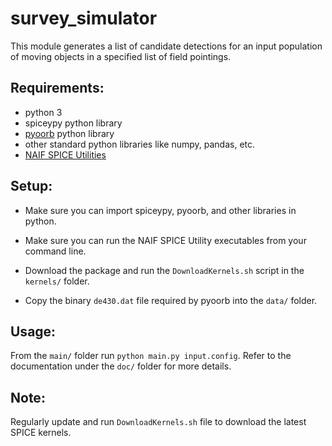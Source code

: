# survey_simulator
This module generates a list of candidate detections for an input
population of moving objects in a specified list of field pointings.  
  
## Requirements:  

* python 3  
* spiceypy python library  
* [pyoorb](https://github.com/oorb/oorb) python library   
* other standard python libraries like numpy, pandas, etc.  
* [NAIF SPICE Utilities](https://naif.jpl.nasa.gov/naif/utilities.html)
  
## Setup:  

* Make sure you can import spiceypy, pyoorb, and other libraries in python.  

* Make sure you can run the NAIF SPICE Utility executables from your command line.

* Download the package and run the `DownloadKernels.sh` script
in the `kernels/` folder.  

* Copy the binary `de430.dat` file required by pyoorb into the `data/` folder.

## Usage:
From the `main/` folder run `python main.py input.config`. 
Refer to the documentation under the `doc/` folder for more 
details.

## Note:  
Regularly update and run `DownloadKernels.sh` file to download 
the latest SPICE kernels.
